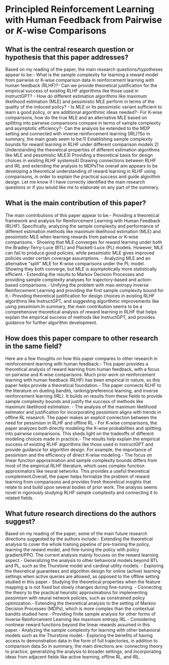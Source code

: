 # Principled Reinforcement Learning with Human Feedback from Pairwise or   $K$-wise Comparisons

## What is the central research question or hypothesis that this paper addresses?

Based on my reading of the paper, the main research questions/hypotheses appear to be:- What is the sample complexity for learning a reward model from pairwise or K-wise comparison data in reinforcement learning with human feedback (RLHF)?- Can we provide theoretical justification for the empirical success of existing RLHF algorithms like those used in InstructGPT? - How do different estimation algorithms like maximum likelihood estimation (MLE) and pessimistic MLE perform in terms of the quality of the induced policy? - Is MLE or its pessimistic variant sufficient to learn a good policy, or are additional algorithmic ideas needed?- For K-wise comparisons, how do the true MLE and an alternative MLE based on splitting into pairwise comparisons compare in terms of sample complexity and asymptotic efficiency?- Can the analysis be extended to the MDP setting and connected with inverse reinforcement learning (IRL)?So in summary, the main goals seem to be:1) Establishing sample complexity bounds for reward learning in RLHF under different comparison models 2) Understanding the theoretical properties of different estimation algorithms like MLE and pessimistic MLE3) Providing a theoretical basis for design choices in existing RLHF systems4) Drawing connections between RLHF and IRL and extending the analysis to MDPsThe overall aim appears to be developing a theoretical understanding of reward learning in RLHF using comparisons, in order to explain the practical success and guide algorithm design. Let me know if I have correctly identified the main research questions or if you would like me to elaborate on any part of the summary.


## What is the main contribution of this paper?

The main contributions of this paper appear to be:- Providing a theoretical framework and analysis for Reinforcement Learning with Human Feedback (RLHF). Specifically, analyzing the sample complexity and performance of different estimation methods like maximum likelihood estimation (MLE) and pessimistic MLE when learning rewards from pairwise or K-wise comparisons.- Showing that MLE converges for reward learning under both the Bradley-Terry-Luce (BTL) and Plackett-Luce (PL) models. However, MLE can fail to produce good policies, while pessimistic MLE gives improved policies under certain coverage assumptions. - Analyzing MLE and an alternative "split" MLE for K-wise comparisons under the PL model. Showing they both converge, but MLE is asymptotically more statistically efficient.- Extending the results to Markov Decision Processes and providing sample complexity analyses for trajectory-based and action-based comparisons.- Unifying the problem with max-entropy Inverse Reinforcement Learning and providing the first sample complexity bound for it.- Providing theoretical justification for design choices in existing RLHF algorithms like InstructGPT, and suggesting algorithmic improvements like using pessimism.In summary, the main contribution seems to be a comprehensive theoretical analysis of reward learning in RLHF that helps explain the empirical success of methods like InstructGPT, and provides guidance for further algorithm development.


## How does this paper compare to other research in the same field?

Here are a few thoughts on how this paper compares to other research in reinforcement learning with human feedback:- This paper provides a theoretical analysis of reward learning from human feedback, with a focus on pairwise and K-wise comparisons. Much prior work on reinforcement learning with human feedback (RLHF) has been empirical in nature, so this paper helps provide a theoretical foundation.- The paper connects RLHF to the literature on dueling bandits, ranking/preference learning, and inverse reinforcement learning (IRL). It builds on results from these fields to provide sample complexity bounds and justify the success of methods like maximum likelihood estimation. - The analysis of the maximum likelihood estimator and justification for incorporating pessimism aligns with trends in offline RL research. The paper makes an explicit connection between the need for pessimism in RLHF and offline RL.- For K-wise comparisons, the paper analyzes both directly modeling the K-wise probabilities and splitting into pairwise comparisons. This sheds light on the tradeoffs of different modeling choices made in practice.- The results help explain the empirical success of existing RLHF algorithms like those used in InstructGPT and provide guidance for algorithm design. For example, the importance of pessimism and the efficiency of direct K-wise modeling.- The focus on linear function approximation and sample complexity bounds differs from most of the empirical RLHF literature, which uses complex function approximators like neural networks. This provides a useful theoretical complement.Overall, the paper helps formalize the problem of reward learning from comparisons and provides fresh theoretical insights that relate to and build upon several bodies of prior work. The analysis seems novel in rigorously studying RLHF sample complexity and connecting it to related fields.


## What future research directions do the authors suggest?

Based on my reading of the paper, some of the main future research directions suggested by the authors include:- Extending the theoretical analysis to cover the whole training pipeline of pre-training the policy, learning the reward model, and fine-tuning the policy with policy gradient/PPO. The current analysis mainly focuses on the reward learning aspect.- Generalizing the analysis to other behavioral models beyond BTL and PL, such as the Thurstone model and cardinal utility models. - Exploring the theoretical guarantees and algorithm design for online (active) learning settings when active queries are allowed, as opposed to the offline setting studied in this paper.- Studying the theoretical properties when the feature mapping φ is not fixed but slowly changes during fine-tuning. - Connecting the theory to the practical heuristic approximations for implementing pessimism with neural network policies, such as constrained policy optimization.- Extending the theoretical analysis to the setting of Markov Decision Processes (MDPs), which is more complex than the contextual bandits studied here.- Providing finite sample analysis for other forms of Inverse Reinforcement Learning like maximum entropy IRL.- Considering nonlinear reward functions beyond the linear rewards assumed in this paper.- Analyzing the sample complexity for learning with other behavioral models such as the Thurstone model.- Exploring the benefits of having access to demonstration data in the form of full trajectories, in addition to comparison data.So in summary, the main directions are: connecting theory to practice, generalizing the analysis to broader settings, and incorporating ideas from adjacent fields like active learning, offline RL, and IRL.
